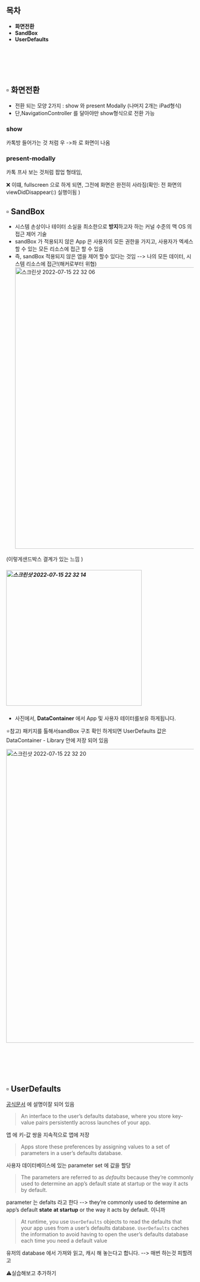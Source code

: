 ## 목차

* **화면전환**
* **SandBox**
* **UserDefaults**

<br/><br/><br/><br/>

## ▫️ 화면전환

* 전환 되는 모양 2가지 : show 와 present Modally (나머지 2개는 iPad형식)
* 단,NavigationController 를 달아야만 show형식으로 전환 가능

### show

 카톡방 들어가는 것 처럼 우 ->좌 로 화면이 나옴

### present-modally

 카톡 프사 보는 것처럼 팝업 형태임, 

❌ 이떄, fullscreen 으로 하게 되면, 그전에 화면은 완전히 사라짐(확인: 전 화면의viewDidDisappear(:) 실행이됨 )



## ▫️ SandBox

* 시스템 손상이나 테이터 소실을 최소한으로 **방지**하고자 하는 커널 수준의 맥 OS 의 접근 제어 기술
* sandBox 가 적용되지 않은 App 은 사용자의 모든 권한을 가지고, 
  사용자가 엑세스 할 수 있는 모든 리소스에 접근 할 수 있음
* 즉, sandBox 적용되지 않은 앱을 제어 할수 있다는 것임 --> 나의 모든 데이터, 시스템 리소스에 접근!(해커로부터 위협)
  <img width="755" alt="스크린샷 2022-07-15 22 32 06" src="https://user-images.githubusercontent.com/106936018/179233323-b7ac6676-d9e1-4eb6-8bdc-2678daa213b9.png">

(이렇게샌드박스 결계가 있는 느낌 )

##### <img width="364" alt="스크린샷 2022-07-15 22 32 14" src="https://user-images.githubusercontent.com/106936018/179233341-ee3c58d4-a0ca-49a2-8dc3-6df55faeb0fc.png">

* 사진에서, **DataContainer** 에서 App 및 사용자 테이터를보유 하게됩니다.

⭐️참고) 패키지를 톨해서sandBox 구조 확인 하게되면 UserDefaults 값은
DataContainer - Library 안에 저장 되어 있음

<img width="788" alt="스크린샷 2022-07-15 22 32 20" src="https://user-images.githubusercontent.com/106936018/179233361-e6cc5973-4317-438e-8ada-2fe70e31bcea.png">

<br/><br/><br/><br/>

## ▫️ UserDefaults

[공식문서](https://developer.apple.com/documentation/foundation/userdefaults) 에 설명이잘 되어 있음

> An interface to the user’s defaults database, where you store key-value pairs persistently across launches of your app.

앱 에 키-값 쌍을 지속적으로 앱에 저장

> Apps store these preferences by assigning values to a set of parameters in a user’s defaults database.

사용자 데이터베이스에 있는 parameter set 에 값을 할당

> The parameters are referred to as *defaults* because they’re commonly used to determine an app’s default state at startup or the way it acts by default.

parameter 는 defalts 라고 한다 --> they’re commonly used to determine an app’s default **state** **at startup** or the way it acts by default. 이니까 

> At runtime, you use `UserDefaults` objects to read the defaults that your app uses from a user’s defaults database. `UserDefaults` caches the information to avoid having to open the user’s defaults database each time you need a default value

유저의 database 에서 가져와 읽고, 캐시 해 놓는다고 합니다. --> 매번 하는것 피할려고



⚠️실습해보고 추가하기